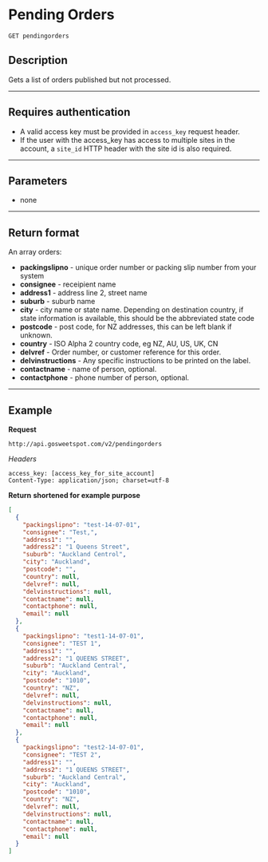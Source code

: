 # Pending Orders

    GET pendingorders

## Description
Gets a list of orders published but not processed.

***

## Requires authentication
* A valid access key must be provided in `access_key` request header.
* If the user with the access_key has access to multiple sites in the account, a `site_id` HTTP header with the site id is also required.

***

## Parameters
- none

***

## Return format
An array orders:

- **packingslipno** - unique order number or packing slip number from your system
- **consignee** - receipient name
- **address1** - address line 2, street name
- **suburb** - suburb name
- **city** - city name or state name. Depending on destination country, if state information is available, this should be the abbreviated state code
- **postcode** - post code, for NZ addresses, this can be left blank if unknown.
- **country** - ISO Alpha 2 country code, eg NZ, AU, US, UK, CN
- **delvref** - Order number, or customer reference for this order. 
- **delvinstructions** - Any specific instructions to be printed on the label.
- **contactname** - name of person, optional.
- **contactphone** - phone number of person, optional.

***

## Example
**Request**

    http://api.gosweetspot.com/v2/pendingorders

*Headers*

    access_key: [access_key_for_site_account]
    Content-Type: application/json; charset=utf-8

        
**Return** __shortened for example purpose__
``` json
[
  {
    "packingslipno": "test-14-07-01",
    "consignee": "Test,",
    "address1": "",
    "address2": "1 Queens Street",
    "suburb": "Auckland Centrol",
    "city": "Auckland",
    "postcode": "",
    "country": null,
    "delvref": null,
    "delvinstructions": null,
    "contactname": null,
    "contactphone": null,
    "email": null
  },
  {
    "packingslipno": "test1-14-07-01",
    "consignee": "TEST 1",
    "address1": "",
    "address2": "1 QUEENS STREET",
    "suburb": "Auckland Central",
    "city": "Auckland",
    "postcode": "1010",
    "country": "NZ",
    "delvref": null,
    "delvinstructions": null,
    "contactname": null,
    "contactphone": null,
    "email": null
  },
  {
    "packingslipno": "test2-14-07-01",
    "consignee": "TEST 2",
    "address1": "",
    "address2": "1 QUEENS STREET",
    "suburb": "Auckland Central",
    "city": "Auckland",
    "postcode": "1010",
    "country": "NZ",
    "delvref": null,
    "delvinstructions": null,
    "contactname": null,
    "contactphone": null,
    "email": null
  }
]

```

